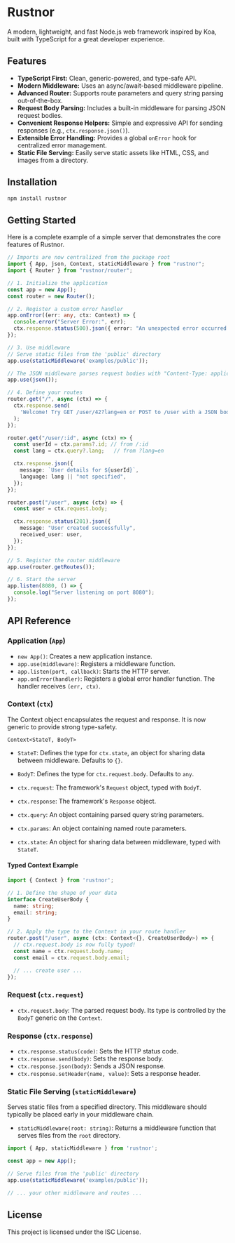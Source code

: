 # Rustnor

A modern, lightweight, and fast Node.js web framework inspired by Koa, built with TypeScript for a great developer experience.

## Features

- **TypeScript First:** Clean, generic-powered, and type-safe API.
- **Modern Middleware:** Uses an async/await-based middleware pipeline.
- **Advanced Router:** Supports route parameters and query string parsing out-of-the-box.
- **Request Body Parsing:** Includes a built-in middleware for parsing JSON request bodies.
- **Convenient Response Helpers:** Simple and expressive API for sending responses (e.g., `ctx.response.json()`).
- **Extensible Error Handling:** Provides a global `onError` hook for centralized error management.
- **Static File Serving:** Easily serve static assets like HTML, CSS, and images from a directory.

## Installation

```bash
npm install rustnor
```

## Getting Started

Here is a complete example of a simple server that demonstrates the core features of Rustnor.

```typescript
// Imports are now centralized from the package root
import { App, json, Context, staticMiddleware } from "rustnor";
import { Router } from "rustnor/router";

// 1. Initialize the application
const app = new App();
const router = new Router();

// 2. Register a custom error handler
app.onError((err: any, ctx: Context) => {
  console.error("Server Error:", err);
  ctx.response.status(500).json({ error: "An unexpected error occurred." });
});

// 3. Use middleware
// Serve static files from the 'public' directory
app.use(staticMiddleware('examples/public'));

// The JSON middleware parses request bodies with "Content-Type: application/json"
app.use(json());

// 4. Define your routes
router.get("/", async (ctx) => {
  ctx.response.send(
    'Welcome! Try GET /user/42?lang=en or POST to /user with a JSON body.',
  );
});

router.get("/user/:id", async (ctx) => {
  const userId = ctx.params?.id; // from /:id
  const lang = ctx.query?.lang;   // from ?lang=en

  ctx.response.json({
    message: `User details for ${userId}`,
    language: lang || "not specified",
  });
});

router.post("/user", async (ctx) => {
  const user = ctx.request.body;

  ctx.response.status(201).json({
    message: "User created successfully",
    received_user: user,
  });
});

// 5. Register the router middleware
app.use(router.getRoutes());

// 6. Start the server
app.listen(8080, () => {
  console.log("Server listening on port 8080");
});
```

## API Reference

### Application (`App`)

- `new App()`: Creates a new application instance.
- `app.use(middleware)`: Registers a middleware function.
- `app.listen(port, callback)`: Starts the HTTP server.
- `app.onError(handler)`: Registers a global error handler function. The handler receives `(err, ctx)`.

### Context (`ctx`)

The Context object encapsulates the request and response. It is now generic to provide strong type-safety.

`Context<StateT, BodyT>`
- `StateT`: Defines the type for `ctx.state`, an object for sharing data between middleware. Defaults to `{}`.
- `BodyT`: Defines the type for `ctx.request.body`. Defaults to `any`.

- `ctx.request`: The framework's `Request` object, typed with `BodyT`.
- `ctx.response`: The framework's `Response` object.
- `ctx.query`: An object containing parsed query string parameters.
- `ctx.params`: An object containing named route parameters.
- `ctx.state`: An object for sharing data between middleware, typed with `StateT`.

#### Typed Context Example

```typescript
import { Context } from 'rustnor';

// 1. Define the shape of your data
interface CreateUserBody {
  name: string;
  email: string;
}

// 2. Apply the type to the Context in your route handler
router.post("/user", async (ctx: Context<{}, CreateUserBody>) => {
  // ctx.request.body is now fully typed!
  const name = ctx.request.body.name;
  const email = ctx.request.body.email;

  // ... create user ...
});
```

### Request (`ctx.request`)

- `ctx.request.body`: The parsed request body. Its type is controlled by the `BodyT` generic on the `Context`.

### Response (`ctx.response`)

- `ctx.response.status(code)`: Sets the HTTP status code.
- `ctx.response.send(body)`: Sets the response body.
- `ctx.response.json(body)`: Sends a JSON response.
- `ctx.response.setHeader(name, value)`: Sets a response header.

### Static File Serving (`staticMiddleware`)

Serves static files from a specified directory. This middleware should typically be placed early in your middleware chain.

- `staticMiddleware(root: string)`: Returns a middleware function that serves files from the `root` directory.

```typescript
import { App, staticMiddleware } from 'rustnor';

const app = new App();

// Serve files from the 'public' directory
app.use(staticMiddleware('examples/public'));

// ... your other middleware and routes ...
```

## License

This project is licensed under the ISC License.